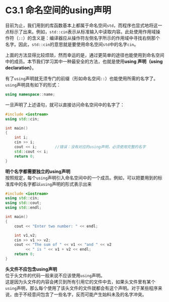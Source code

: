 # C3.1 命名空间的using声明
目前为止，我们用到的库函数基本上都属于命名空间`std`，而程序也显式地将这一点标示了出来。例如，`std::cin`表示从标准输入中读取内容。此处使用作用域操作符（`::`）的含义是：编译器应从操作符左侧名字所示的作用域中寻找右侧那个名字。因此，`std::cin`的意思就是要使用命名空间`std`中的名字`cin`。

上面的方法显得比较烦琐，然而幸运的是，通过更简单的途径也能使用到命名空间中的成员。本节我们学习其中一种最安全的方法，也就是使用**using 声明（using declaration）**。

有了`using`声明就无须专门的前缀（形如命名空间`::`）也能使用所需的名字了。  
`using`声明具有如下的形式：
```cpp
using namespace::name;
```

一旦声明了上述语句，就可以直接访问命名空间中的名字了：
```cpp
#include <iostream>
using std::cin;

int main()
{
    int i;
    cin >> i;
    cout << i;        //错误：没有对应的using声明，必须使用完整的名字
    std::cout << i;
    return 0;
}
```

**明个名字都需要独立的using声明**  
按照规定，每个`using`声明引入命名空间中的一个成员。例如，可以把要用到的标准库中的名字都以`using`声明的形式表示出来
```cpp
#include <iostream>
using std::cin;
using std::cout;
using std::endl;

int main()
{
    cout << "Enter two number: " << endl;

    int v1,v2;
    cin >> v1 >> v2;
    cout << "The sum of " << v1 << "and " << v2
         << " is " << v1 + v2 << endl;
    return 0;
}
```

**头文件不应包含using声明**  
位于头文件的代码一般来说不应该使用`using`声明。  
这是因为头文件的内容会拷贝到所有引用它的文件中去，如果头文件里有某个`using`声明，那么每个使用了该头文件的文件就都会有这个声明。对于某些程序来说，由于不经意间包含了一些名字，反而可能产生始料未及的名字冲突。